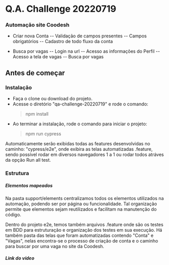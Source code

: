 # Q.A. Challenge 20220719

### Automação site Coodesh

- Criar nova Conta
    -- Validação de campos presentes
    -- Campos obrigatórios
    -- Cadastro de todo fluxo da conta

- Busca por vagas
  -- Login na url
  -- Acesso as informações do Perfil
  -- Acesso a tela de vagas
  -- Busca por vagas

## Antes de começar
 
 ### Instalação
- Faça o clone ou download do projeto.
- Acesse o diretório "qa-challenge-20220719" e rode o comando:
  > npm install
- Ao terminar a instalação, rode o comando para iniciar o projeto:
  > npm run cypress

Automaticamente serão exibidas todas as features desenvolvidas no caminho: "cypress/e2e", onde exibira as telas automatizadas .feature, sendo possível rodar em diversos navegadores 1 a 1 ou rodar todos atráves da opção Run all test.

### Estrutura
##### Elementos mapeados

Na pasta support/elements centralizamos todos os elementos utilizados na automação, podendo ser por página ou funcionalidade. Tal organização permite que elementos sejam reutilizados e facilitam na manutenção do código.

Dentro do projeto e2e, temos também arquivos .feature onde são os testes em BDD para estruturação e organização dos testes em sua execução. 
Há também pasta das telas que foram automatizadas contendo "Conta" e "Vagas", nelas encontra-se o processo de criação de conta e o caminho para buscar por uma vaga no site da Coodesh.

##### Link do vídeo
> 
